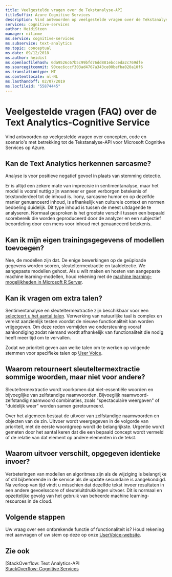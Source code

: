 ```yaml
---
title: Veelgestelde vragen over de Tekstanalyse-API
titleSuffix: Azure Cognitive Services
description: Vind antwoorden op veelgestelde vragen over de Tekstanalyse-API.
services: cognitive-services
author: HeidiSteen
manager: nitinme
ms.service: cognitive-services
ms.subservice: text-analytics
ms.topic: conceptual
ms.date: 09/12/2018
ms.author: heidist
ms.openlocfilehash: 6da9526c67b5c99bfd76dd881ebcceda2c769dfe
ms.sourcegitcommit: 90cec6cccf303ad4767a343ce00befba020a10f6
ms.translationtype: MT
ms.contentlocale: nl-NL
ms.lasthandoff: 02/07/2019
ms.locfileid: "55874445"
---
```

# <a name="frequently-asked-questions-faq-about-the-text-analytics-cognitive-service"></a>Veelgestelde vragen (FAQ) over de Text Analytics-Cognitive Service

 Vind antwoorden op veelgestelde vragen over concepten, code en scenario's met betrekking tot de Tekstanalyse-API voor Microsoft Cognitive Services op Azure.

## <a name="can-text-analytics-identify-sarcasm"></a>Kan de Text Analytics herkennen sarcasme?

Analyse is voor positieve negatief gevoel in plaats van stemming detectie.

Er is altijd een zekere mate van imprecisie in sentimentanalyse, maar het model is vooral nuttig zijn wanneer er geen verborgen betekenis of tekstonderdeel tot de inhoud is. Irony, sarcasme humor en op dezelfde manier genuanceerd inhoud, is afhankelijk van culturele context en normen bedoeling duidelijk. Dit type inhoud is tussen de meest uitdagende te analyseren. Normaal gesproken is het grootste verschil tussen een bepaald scorebereik die worden geproduceerd door de analyzer en een subjectief beoordeling door een mens voor inhoud met genuanceerd betekenis.

## <a name="can-i-add-my-own-training-data-or-models"></a>Kan ik mijn eigen trainingsgegevens of modellen toevoegen?

Nee, de modellen zijn dat. De enige bewerkingen op de geüploade gegevens worden scoren, sleuteltermextractie en taaldetectie. We aangepaste modellen gehost. Als u wilt maken en hosten van aangepaste machine learning-modellen, houd rekening met de [machine learning-mogelijkheden in Microsoft R Server](https://docs.microsoft.com/r-server/r/concept-what-is-the-microsoftml-package).

## <a name="can-i-request-additional-languages"></a>Kan ik vragen om extra talen?

Sentimentanalyse en sleuteltermextractie zijn beschikbaar voor een [selecteert u het aantal talen](text-analytics-supported-languages.md). Verwerking van natuurlijke taal is complex en vereist aanzienlijk testen voordat de nieuwe functionaliteit kan worden vrijgegeven. Om deze reden vermijden we ondersteuning vooraf aankondiging zodat niemand wordt afhankelijk van functionaliteit die nodig heeft meer tijd om te vervallen. 

Zodat we prioriteit geven aan welke talen om te werken op volgende stemmen voor specifieke talen op [User Voice](https://cognitive.uservoice.com/forums/555922-text-analytics). 

## <a name="why-does-key-phrase-extraction-return-some-words-but-not-others"></a>Waarom retourneert sleuteltermextractie sommige woorden, maar niet voor andere?

Sleuteltermextractie wordt voorkomen dat niet-essentiële woorden en bijvoeglijke van zelfstandige naamwoorden. Bijvoeglijk naamwoord-zelfstandig naamwoord combinaties, zoals "spectaculaire weergaven" of "duidelijk weer" worden samen geretourneerd.

Over het algemeen bestaat de uitvoer van zelfstandige naamwoorden en objecten van de zin. Uitvoer wordt weergegeven in de volgorde van prioriteit, met de eerste woordgroep wordt de belangrijkste. Urgentie wordt gemeten door het aantal keren dat die een bepaald concept wordt vermeld of de relatie van dat element op andere elementen in de tekst.

## <a name="why-does-output-vary-given-identical-inputs"></a>Waarom uitvoer verschilt, opgegeven identieke invoer?

Verbeteringen van modellen en algoritmes zijn als de wijziging is belangrijke of stil bijbehorende in de service als de update secundaire is aangekondigd. Na verloop van tijd vindt u misschien dat dezelfde tekst invoer resultaten in een andere gevoelsscore of sleuteluitdrukkingen uitvoer. Dit is normaal en opzettelijke gevolg van het gebruik van beheerde machine learning-resources in de cloud.

## <a name="next-steps"></a>Volgende stappen

Uw vraag over een ontbrekende functie of functionaliteit is? Houd rekening met aanvragen of uw stem op deze op onze [UserVoice-website](https://cognitive.uservoice.com/forums/555922-text-analytics).

## <a name="see-also"></a>Zie ook

 [StackOverflow: Text Analytics-API   
 [StackOverflow: Cognitive Services](http://stackoverflow.com/questions/tagged/microsoft-cognitive)
